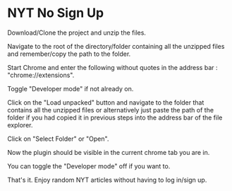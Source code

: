 # NYT No Sign Up

Download/Clone the project and unzip the files.

Navigate to the root of the directory/folder containing all the unzipped files and remember/copy the path to the folder.

Start Chrome and enter the following without quotes in the address bar : "chrome://extensions".

Toggle "Developer mode" if not already on.

Click on the "Load unpacked" button and navigate to the folder that contains all the unzipped files or alternatively 
just paste the path of the folder if you had copied it in previous steps into the address bar of the file explorer.

Click on "Select Folder" or "Open".

Now the plugin should be visible in the current chrome tab you are in.

You can toggle the "Developer mode" off if you want to.

That's it. Enjoy random NYT articles without having to log in/sign up.
